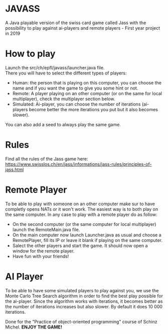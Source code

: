# JAVASS
A Java playable version of the swiss card game called Jass with the possibility to play against ai-players and remote players - First year project in 2019 

# How to play
Launch the src/ch/epfl/javass/launcher.java file.  
There you will have to select the different types of players:  
* Human: the person that is playing on this computer, you can choose the name and if you want the game to give you some hint or not.  
* Remote: A player playing on an other computer (or on the same for local multiplayer), check the multiplayer section below.  
* Simulated: Ai-player, you can choose the number of iterations (ai-players become better the more iterations you put but it also becomes slower).

You can also add a seed to always play the same game.

# Rules
Find all the rules of the Jass game here: https://www.swisslos.ch/en/jass/informations/jass-rules/principles-of-jass.html

# Remote Player
To be able to play with someone on an other computer make sur to have completly opens NATs or it won't work. The easiest way is to both play on the same computer.
In any case to play with a remote player do as follow:  
  - On the second computer (or the same computer for local multiplayer) launch the RemoteMain.java file. 
  - On the main computer now launch Launcher.java as usual and choose a RemotePlayer, fill its IP or leave it blank if playing on the same computer.  
  - Salect the other players and start the game. It should now open a window for the remote player.  
  - Have fun with your friends!  

# AI Player
To be able to have some simulated players to play against you, we use the Monte Carlo Tree Search algorithm in order to find the best play possible for the ai-player.
Since the algorithm works with iterations, it becomes better as the number of iterations increases but also slower. By default it does 10 000 iterations.  
  
    
      
Done for the "Practice of object-oriented programming" course of Schinz Michel.
**ENJOY THE GAME!**
